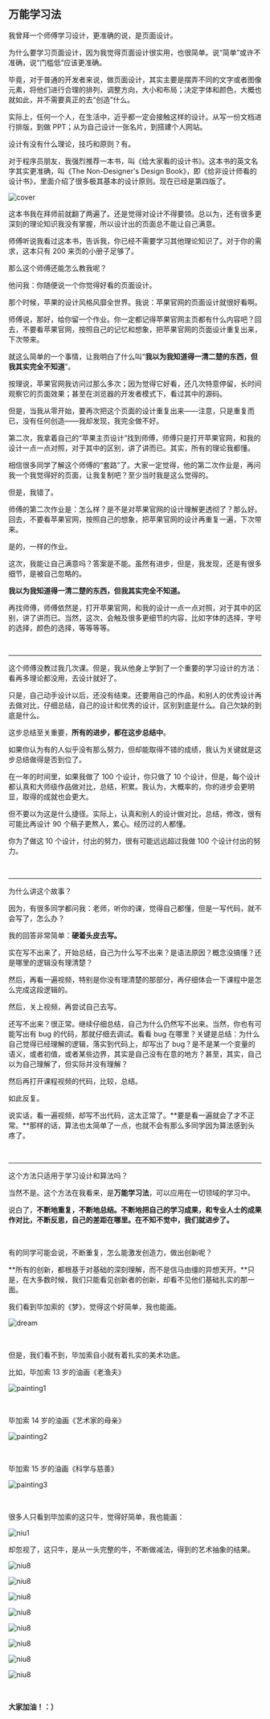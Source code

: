 ## 万能学习法

我曾拜一个师傅学习设计，更准确的说，是页面设计。

为什么要学习页面设计，因为我觉得页面设计很实用，也很简单。说“简单”或许不准确，说“门槛低”应该更准确。

毕竟，对于普通的开发者来说，做页面设计，其实主要是摆弄不同的文字或者图像元素，将他们进行合理的排列，调整方向，大小和布局；决定字体和颜色，大概也就如此，并不需要真正的去“创造”什么。

实际上，任何一个人，在生活中，近乎都一定会接触这样的设计。从写一份文档进行排版，到做 PPT；从为自己设计一张名片，到搭建个人网站。

设计有没有什么理论，技巧和原则？有。

对于程序员朋友，我强烈推荐一本书，叫《给大家看的设计书》。这本书的英文名字其实更准确，叫《The Non-Designer's Design Book》，即《给非设计师看的设计书》，里面介绍了很多极其基本的设计原则。现在已经是第四版了。

![cover](cover.jpg)

这本书我在拜师前就翻了两遍了。还是觉得对设计不得要领。总以为，还有很多更深刻的理论知识我没有掌握，所以设计出的页面总不能让自己满意。

师傅听说我看过这本书，告诉我，你已经不需要学习其他理论知识了。对于你的需求，这本只有 200 来页的小册子足够了。

那么这个师傅还能怎么教我呢？

他问我：你随便说一个你觉得好看的页面设计。

那个时候，苹果的设计风格风靡全世界。我说：苹果官网的页面设计就很好看啊。

师傅说，那好，给你留一个作业。你一定都记得苹果官网主页都有什么内容吧？回去，不要看苹果官网，按照自己的记忆和想象，把苹果官网的页面设计重复出来，下次带来。

就这么简单的一个事情，让我明白了什么叫“**我以为我知道得一清二楚的东西，但我其实完全不知道**”。

按理说，苹果官网我访问过那么多次；因为觉得它好看，还几次特意停留，长时间观察它的页面效果；甚至在浏览器的开发者模式下，看过其中的源码。

但是，当我从零开始，要再次把这个页面的设计重复出来——注意，只是重复而已，没有任何创造——我却发现，我完全做不好。

第二次，我拿着自己的“苹果主页设计”找到师傅，师傅只是打开苹果官网，和我的设计一点一点对照，对于其中的区别，讲了讲而已。其实，所有的理论我都懂。

相信很多同学了解这个师傅的“套路”了。大家一定觉得，他的第二次作业是，再问我一个我觉得好的页面，让我复制吧？至少当时我是这么觉得的。

但是，我错了。

师傅的第二次作业是：怎么样？是不是对苹果官网的设计理解更透彻了？那么好。回去，不要看苹果官网，按照自己的想象，把苹果官网的设计再重复一遍，下次带来。

是的，一样的作业。

这次，我能让自己满意吗？答案是不能。虽然有进步，但是，我发现，还是有很多细节，是被自己忽略的。

**我以为我知道得一清二楚的东西，但我其实完全不知道。**

再找师傅，师傅依然是，打开苹果官网，和我的设计一点一点对照，对于其中的区别，讲了讲而已。当然，这次，会触及很多更细节的内容，比如字体的选择，字号的选择，颜色的选择，等等等等。

<br/>

---

这个师傅没教过我几次课。但是，我从他身上学到了一个重要的学习设计的方法：看再多理论都没用，去设计就好了。

只是，自己动手设计以后，还没有结束。还要用自己的作品，和别人的优秀设计再去做对比，仔细总结，自己的设计和优秀的设计，区别到底是什么。自己欠缺的到底是什么。

这步总结至关重要，**所有的进步，都在这步总结中**。

如果你认为有的人似乎没有那么努力，但却能取得不错的成绩，我认为关键就是这步总结做得是否到位了。

在一年的时间里，如果我做了 100 个设计，你只做了 10 个设计，但是，每个设计都认真和大师级作品做对比，总结，积累。我认为，大概率的，你的进步会更明显，取得的成就也会更大。

但不要以为这是什么捷径。实际上，认真和别人的设计做对比，总结，修改，很有可能比再设计 90 个稿子更熬人，累心。经历过的人都懂。

你为了做这 10 个设计，付出的努力，很有可能远远超过我做 100 个设计付出的努力。

<br/>

---

为什么讲这个故事？

因为，有很多同学都问我：老师，听你的课，觉得自己都懂，但是一写代码，就不会写了，怎么办？

我的回答非常简单：**硬着头皮去写。**

实在写不出来了，开始总结，自己为什么写不出来？是语法原因？概念没搞懂？还是哪里的逻辑没有理清楚？

然后，再看一遍视频，特别是你没有理清楚的那部分，再仔细体会一下课程中是怎么完成这段逻辑的。

然后，关上视频，再尝试自己去写。

还写不出来？很正常。继续仔细总结，自己为什么仍然写不出来。当然，你也有可能写出有 bug 的代码，那就仔细去调试。看看 bug 在哪里？关键是总结：为什么自己觉得已经理解的逻辑，落实到代码上，却写出了 bug？是不是某一个变量的语义，或者初值，或者某些边界，其实是自己没有在意的地方？甚至，其实，自己以为自己理解了，但实际并没有理解？

然后再打开课程视频的代码，比较，总结。

如此反复。

说实话，看一遍视频，却写不出代码，这太正常了。**要是看一遍就会了才不正常。**那样的话，算法也太简单了一点，也就不会有那么多同学因为算法感到头疼了。

<br/>

---

这个方法只适用于学习设计和算法吗？

当然不是。这个方法在我看来，是**万能学习法**，可以应用在一切领域的学习中。

说白了，**不断地重复，不断地总结。不断地把自己的学习成果，和专业人士的成果作对比，不断反思，自己的差距在哪里。在不知不觉中，我们就进步了。**

<br/>

有的同学可能会说，不断重复，怎么能激发创造力，做出创新呢？

**所有的创新，都根基于对基础的深刻理解，而不是信马由缰的异想天开。**只是，在大多数时候，我们只能看见创新者的创新，却看不见他们基础扎实的那一面。

我们看到毕加索的《梦》，觉得这个好简单，我也能画。

![dream](dream.png)

<br/>

但是，我们看不到，毕加索自小就有着扎实的美术功底。

比如，毕加索 13 岁的油画《老渔夫》

![painting1](painting1.jpg)

<br/>

毕加索 14 岁的油画《艺术家的母亲》

![painting2](painting2.jpg)

<br/>

毕加索 15 岁的油画《科学与慈善》

![painting3](painting3.jpg)

<br/>

很多人只看到毕加索的这只牛，觉得好简单，我也能画：

![niu1](niu1.jpeg)

却忽视了，这只牛，是从一头完整的牛，不断做减法，得到的艺术抽象的结果。

![niu8](niu8.jpeg)

![niu8](niu7.jpeg)

![niu8](niu6.jpeg)

![niu8](niu5.jpeg)

![niu8](niu4.jpeg)

![niu8](niu3.jpeg)

![niu8](niu2.jpeg)

![niu8](niu1.jpeg)

<br/>

**大家加油！：）**